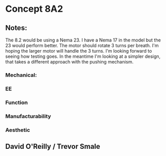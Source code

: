 # Concept 8A2

## Notes:

The 8.2 would be using a Nema 23. I have a Nema 17 in the model but the 23 would perform better. The motor should rotate 3 turns per breath. I'm hoping the larger motor will handle the 3 turns. I'm looking forward to seeing how testing goes. In the meantime I'm looking at a simpler design, that takes a different approach with the pushing mechanism. 

### Mechanical:


### EE



### Function



### Manufacturability


### Aesthetic



## David O'Reilly / Trevor Smale